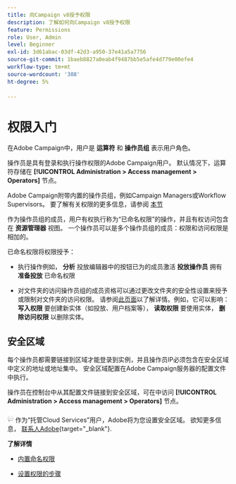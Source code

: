 ```yaml
---
title: 向Campaign v8授予权限
description: 了解如何向Campaign v8授予权限
feature: Permissions
role: User, Admin
level: Beginner
exl-id: 3d61abac-03df-42d3-a950-37e41a5a7756
source-git-commit: 1baeb8827a0eab4f9487bb5e5afe4d779e00efe4
workflow-type: tm+mt
source-wordcount: '308'
ht-degree: 5%

---
```


# 权限入门

在Adobe Campaign中，用户是 **运算符** 和 **操作员组** 表示用户角色。

操作员是具有登录和执行操作权限的Adobe Campaign用户。 默认情况下，运算符存储在 **[!UICONTROL Administration > Access management > Operators]** 节点。

Adobe Campaign附带内置的操作员组，例如Campaign Managers或Workflow Supervisors。 要了解有关权限的更多信息，请参阅 [本节](../start/gs-permissions.md)

作为操作员组的成员，用户有权执行称为“已命名权限”的操作，并且有权访问包含在 **资源管理器** 视图。 一个操作员可以是多个操作员组的成员：权限和访问权限是相加的。

已命名权限将权限授予：

* 执行操作例如， **分析** 投放编辑器中的按钮已为的成员激活 **投放操作员** 拥有 **准备投放** 已命名权限

* 对文件夹的访问操作员组的成员资格可以通过更改文件夹的安全性设置来授予或限制对文件夹的访问权限。 请参阅[此页面](../start/folder-permissions.md)以了解详情。例如，它可以影响： **写入权限** 要创建新实体（如投放、用户档案等）， **读取权限** 要使用实体， **删除访问权限** 以删除实体。

## 安全区域

每个操作员都需要链接到区域才能登录到实例，并且操作员IP必须包含在安全区域中定义的地址或地址集中。 安全区域配置在Adobe Campaign服务器的配置文件中执行。

操作员在控制台中从其配置文件链接到安全区域，可在中访问 **[!UICONTROL Administration > Access management > Operators]** 节点。

![](../assets/do-not-localize/speech.png)  作为“托管Cloud Services”用户，Adobe将为您设置安全区域。 欲知更多信息， [联系人Adobe](https://helpx.adobe.com/cn/enterprise/admin-guide.html/enterprise/using/support-for-experience-cloud.ug.html){target="_blank"}.

**了解详情**

* [内置命名权限](../start/gs-permissions.md)

* [设置权限的步骤](../start/manage-permissions.md)
